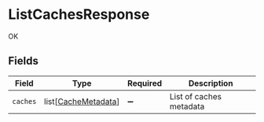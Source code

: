 # ListCachesResponse

OK


## Fields

| Field                                                       | Type                                                        | Required                                                    | Description                                                 |
| ----------------------------------------------------------- | ----------------------------------------------------------- | ----------------------------------------------------------- | ----------------------------------------------------------- |
| `caches`                                                    | list[[CacheMetadata](../../models/shared/cachemetadata.md)] | :heavy_minus_sign:                                          | List of caches metadata                                     |